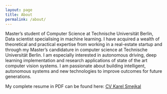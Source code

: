 ```yaml
---
layout: page
title: About
permalink: /about/
---
```


Master’s student of Computer Science at Technische Universität Berlin, Data scientist specialising in machine learning. I have acquired a wealth of theoretical and practical expertise from working in a real-estate startup and through my Master’s candidature in computer science at Technische Universität Berlin. I am especially interested in autonomous driving, deep learning implementation and research applications of state of the art computer vision systems. I am passionate about building intelligent, autonomous systems and new technologies to improve outcomes for future generations.

My complete resume in PDF can be found here: [CV Karel Smejkal](https://github.com/smejkka3/smejkka3.github.io/raw/master/assets/CV_2020.pdf)
